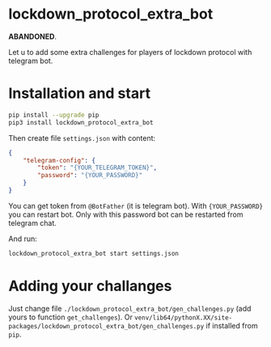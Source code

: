 # lockdown_protocol_extra_bot

**ABANDONED**.
 
Let u to add some extra challenges for players of lockdown protocol with telegram bot.

# Installation and start

``` bash
pip install --upgrade pip
pip3 install lockdown_protocol_extra_bot
```

Then create file `settings.json` with content:

``` json
{
    "telegram-config": {
        "token": "{YOUR_TELEGRAM_TOKEN}",
        "password": "{YOUR_PASSWORD}"
    }
}
```

You can get token from `@BotFather` (it is telegram bot). With `{YOUR_PASSWORD}` you can restart bot. Only with this password bot can be restarted from telegram chat.

And run:

``` bash
lockdown_protocol_extra_bot start settings.json
```

# Adding your challanges

Just change file `./lockdown_protocol_extra_bot/gen_challenges.py` (add yours to function `get_challenges`). Or `venv/lib64/pythonX.XX/site-packages/lockdown_protocol_extra_bot/gen_challenges.py` if installed from `pip`.
